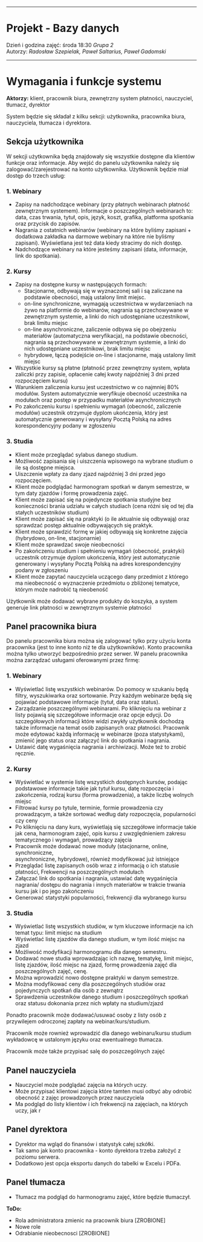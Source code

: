 
---

# Projekt - Bazy danych
Dzień i godzina zajęć: środa 18:30
*Grupa 2*<br>
Autorzy: *Radosław Szepielak, Paweł Saltarius, Paweł Gadomski*

---

# Wymagania i funkcje systemu
**Aktorzy:** klient, pracownik biura, zewnętrzny system płatności, nauczyciel, tłumacz, dyrektor

System będzie się składał z kilku sekcji: użytkownika, pracownika biura, nauczyciela, tłumacza i dyrektora.

## Sekcja użytkownika

W sekcji użytkownika będą znajdowały się wszystkie dostępne dla klientów funkcje oraz informacje. Aby wejść do panelu użytkownika należy się zalogować/zarejestrować na konto użytkownika. Użytkownik będzie miał dostęp do trzech usług:


### 1. Webinary
- Zapisy na nadchodzące webinary (przy płatnych webinarach płatność zewnętrznym systemem). Informacje o poszczególnych webinarach to: data, czas trwania, tytuł, opis, język, koszt, grafika, platforma spotkania oraz przycisk do zapisów.
- Nagrania z ostatnich webinarów (webinary na które byliśmy zapisani + dodatkowa zakładka na darmowe webinary na które nie byliśmy zapisani). Wyświetlana jest też data kiedy stracimy do nich dostęp.
- Nadchodzące webinary na które jesteśmy zapisani (data, informacje, link do spotkania).


### 2. Kursy
- Zapisy na dostępne kursy w następujących formach: 
    - Stacjonarne, odbywają się w wyznaczonej sali i są zaliczane na podstawie obecności, mają ustalony limit miejsc.
    - on-line synchroniczne, wymagają uczestnictwa w wydarzeniach na żywo na platformie do webinarów, nagrania są przechowywane w zewnętrznym systemie, a linki do nich udostępniane uczestnikowi, brak limitu miejsc
    - on-line asynchroniczne, zaliczenie odbywa się po obejrzeniu materiałów (automatyczna weryfikacja), na podstawie obecności, nagrania są przechowywane w zewnętrznym systemie, a linki do nich udostępniane uczestnikowi, brak limitu miejsc
    - hybrydowe, łączą podejście on-line i stacjonarne, mają ustalony limit miejsc
- Wszystkie kursy są płatne (płatność przez zewnętrzny system, wpłata zaliczki przy zapisie, opłacenie całej kwoty najpóźniej 3 dni przed rozpoczęciem kursu)
- Warunkiem zaliczenia kursu jest uczestnictwo w co najmniej 80% modułów. System automatycznie weryfikuje obecność uczestnika na modułach oraz postęp w przypadku materiałów asynchronicznych
- Po zakończeniu kursu i spełnieniu wymagań (obecność, zaliczenie modułów) uczestnik otrzymuje dyplom ukończenia, który jest automatycznie generowany	 i wysyłany Pocztą Polską na adres korespondencyjny podany w zgłoszeniu


### 3. Studia
- Klient może przeglądać sylabus danego studium.
- Możliwość zapisania się i uiszczenia wpisowego na wybrane studium o ile są dostępne miejsca.
- Uiszczenie wpłaty za dany zjazd najpóźniej 3 dni przed jego rozpoczęciem.
- Klient może podglądać harmonogram spotkań w danym semestrze, w tym daty zjazdów i formę prowadzenia zajęć.
- Klient może zapisać się na pojedyncze spotkania studyjne bez konieczności brania udziału w całych studiach (cena różni się od tej dla stałych uczestników studium)
- Klient może zapisać się na praktyki (o ile aktualnie się odbywają) oraz sprawdzać postęp aktualnie odbywających się praktyk.
- Klient może sprawdzić formę w jakiej odbywają się konkretne zajęcia (hybrydowo, on-line, stacjonarnie)
- Klient może sprawdzać swoje nieobecności
- Po zakończeniu studium i spełnieniu wymagań (obecność, praktyki) uczestnik otrzymuje dyplom ukończenia, który jest automatycznie generowany i wysyłany Pocztą Polską na adres korespondencyjny podany w zgłoszeniu
- Klient może zapytać nauczyciela uczącego dany przedmiot z którego ma nieobecność o wyznaczenie przedmiotu o zbliżonej tematyce, którym może nadrobić tą nieobeność

Użytkownik może dodawać wybrane produkty do koszyka, a system generuje link płatności w zewnętrznym systemie płatności

## Panel pracownika biura

Do panelu pracownika biura można się zalogować tylko przy użyciu konta pracownika (jest to inne konto niż te dla użytkowników). Konto pracownika można tylko utworzyć bezpośrednio przez serwer. W panelu pracownika można zarządzać usługami oferowanymi przez firmę:


### 1. Webinary
- Wyświetlać listę wszystkich webinarów. Do pomocy w szukaniu będą filtry, wyszukiwarka oraz sortowanie. Przy każdym webinarze będą się pojawiać podstawowe informacje (tytuł, data oraz status).
- Zarządzanie poszczególnymi webinarami. Po kliknięciu na webinar z listy pojawią się szczegółowe informacje oraz opcje edycji. Do szczegółowych informacji które widzi zwykły użytkownik dochodzą także informacje na temat osób zapisanych oraz płatności. Pracownik może edytować każdą informację w webinarze (poza statystykami), zmienić jego status oraz załączyć link do spotkania i nagrania.
- Ustawić datę wygaśnięcia nagrania i archiwizacji. Może też to zrobić ręcznie.


### 2. Kursy
- Wyświetlać w systemie listę wszystkich dostępnych kursów, podając podstawowe informacje takie jak tytuł kursu, datę rozpoczęcia i zakończenia, rodzaj kursu (forma prowadzenia), a także liczbę wolnych miejsc
- Filtrować kursy po tytule, terminie, formie prowadzenia czy prowadzącym, a także sortować według daty rozpoczęcia, popularności czy ceny
- Po kliknięciu na dany kurs, wyświetlają się szczegółowe informacje takie jak cena, harmonogram zajęć, opis kursu z uwzględnieniem zakresu tematycznego i wymagań, prowadzący zajęcia
- Pracownik może dodawać nowe moduły (stacjonarne, online, synchroniczne, 	
asynchroniczne, hybrydowe), również modyfikować już istniejące
- Przeglądać listę zapisanych osób wraz z informacją o ich statusie płatności,
Frekwencji na poszczególnych modułach
- Załączać link do spotkania i nagrania, ustawiać datę wygaśnięcia nagrania/   dostępu do nagrania i innych materiałów w  trakcie trwania kursu jak i po jego zakończeniu
- Generować statystyki popularności, frekwencji dla wybranego kursu


### 3. Studia
- Wyświetlać listę wszystkich studiów, w tym kluczowe informacje na ich temat typu: limit miejsc na studium
- Wyświetlać listę zjazdów dla danego studium, w tym ilość miejsc na zjazd
- Możliwość modyfikacji harmonogramu dla danego semestru.
- Dodawać nowe studia wprowadzając ich nazwę, tematykę, limit miejsc, listę zjazdów, ilość miejsc na zjazd, formę prowadzenia zajęć dla poszczególnych zajęć, cenę.
- Można wprowadzić nowo dostępne praktyki w danym semestrze.
- Można modyfikować ceny dla poszczególnych studiów oraz pojedynczych spotkań dla osób z zewnątrz
- Sprawdzenia uczestników danego studium i poszczególnych spotkań oraz statusu dokonania przez nich wpłaty na studium/zjazd

Ponadto pracownik może dodawać/usuwać osoby z listy osób z przywilejem odroczonej zapłaty na webinar/kurs/studium.

Pracownik może rownież wprowadzić dla danego webinaru/kursu studium wykładowcę w ustalonym języku oraz ewentualnego tłumacza.

Pracownik może także przypisać salę do poszczególnych zajęć 

## Panel nauczyciela
- Nauczyciel może podglądać zajęcia na których uczy.
- Może przypisać klientowi zajęcia które tamten musi odbyć aby odrobić obecność z zajęc prowadzonych przez nauczyciela
- Ma podgląd do listy klientów i ich frekwencji na zajęciach, na których uczy, jak r

## Panel dyrektora
- Dyrektor ma wgląd do finansów i statystyk całej szkółki. 
- Tak samo jak konto pracownika - konto dyrektora trzeba założyć z poziomu serwera.
- Dodatkowo jest opcja eksportu danych do tabelki w Excelu i PDFa.

## Panel tłumacza
- Tłumacz ma podgląd do harmonogramu zajęć, które będzie tłumaczył.

**ToDo:**
- Rola administratora zmienic na pracownik biura [ZROBIONE]
- Nowe role
- Odrabianie nieobecnosci [ZROBIONE]

